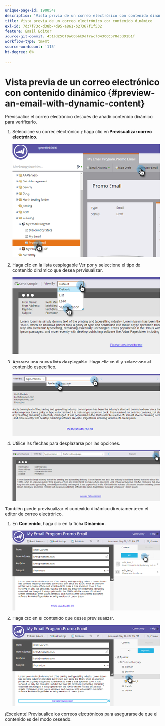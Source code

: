 ```yaml
---
unique-page-id: 1900548
description: 'Vista previa de un correo electrónico con contenido dinámico: documentos de Marketo, documentación del producto'
title: Vista previa de un correo electrónico con contenido dinámico
exl-id: 7d27f73c-d38b-4d95-a861-b27367f1f532
feature: Email Editor
source-git-commit: 431bd258f9a68bbb9df7acf043085578d3d91b1f
workflow-type: tm+mt
source-wordcount: '115'
ht-degree: 0%

---
```


# Vista previa de un correo electrónico con contenido dinámico {#preview-an-email-with-dynamic-content}

Previsualice el correo electrónico después de añadir contenido dinámico para verificarlo.

1. Seleccione su correo electrónico y haga clic en **Previsualizar correo electrónico**.

   ![](assets/one-3.png)

1. Haga clic en la lista desplegable Ver por y seleccione el tipo de contenido dinámico que desea previsualizar.

   ![](assets/two-3.png)

1. Aparece una nueva lista desplegable. Haga clic en él y seleccione el contenido específico.

   ![](assets/three-2.png)

1. Utilice las flechas para desplazarse por las opciones.

   ![](assets/four-1.png)

También puede previsualizar el contenido dinámico directamente en el editor de correo electrónico.

1. En **Contenido**, haga clic en la ficha **Dinámico**.

   ![](assets/five-1.png)

1. Haga clic en el contenido que desee previsualizar.

   ![](assets/six.png)

¡Excelente! Previsualice los correos electrónicos para asegurarse de que el contenido es del modo deseado.

